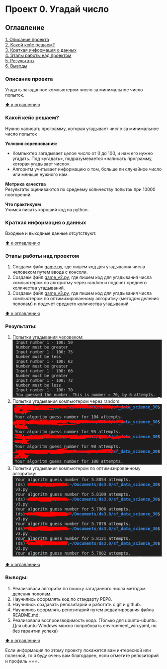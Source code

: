 # Проект 0. Угадай число

## Оглавление  
[1. Описание проекта](#Описание-проекта)  
[2. Какой кейс решаем?](#Какой-кейс-решаем)  
[3. Краткая информация о данных](#Краткая-информация-о-данных)  
[4. Этапы работы над проектом](#Этапы-работы-над-проектом)  
[5. Результаты](#Результаты)  
[6. Выводы](#Выводы)  

### Описание проекта  
Угадать загаданное компьютером число за минимальное число попыток.

[:arrow_up: к оглавлению](#Оглавление)


### Какой кейс решаем?  
Нужно написать программу, которая угадывает число за минимальное число попыток

**Условия соревнования:**  
- Компьютер загадывает целое число от 0 до 100, и нам его нужно угадать. Под «угадать», подразумевается «написать программу, которая угадывает число».
- Алгоритм учитывает информацию о том, больше ли случайное число или меньше нужного нам.

**Метрика качества**  
Результаты оцениваются по среднему количеству попыток при 10000 повторений.

**Что практикуем**  
Учимся писать хороший код на python.


### Краткая информация о данных  
Входные и выходные данные отсутствуют.

[:arrow_up: к оглавлению](#Оглавление)


### Этапы работы над проектом  
1. Создаем файл [game.py](game.py), где пишем код для угадывания числа человеком путем ввода с консоли.
2. Создаем файл [game_v2.py](game_v2.py), где пишем код для угадывания числа компьютером по алгоритму через random и подсчет среднего количества угадываний.
3. Создаем файл [game_v3.py](game_v3.py), где пишем код для угадывания числа компьютером по оптимизированному алгоритму (методом деления пополам) и подсчет среднего количества угадываний.

[:arrow_up: к оглавлению](#Оглавление)


### Результаты:  
1. Попытки угадывания человеком:  
    ![screenshot_1.png](screenshot_1.png)
2. Попытки угадывания компьютером через random:  
    ![screenshot_2.png](screenshot_2.png)
3. Попытки угадывания компьютером по оптимизированному алгоритму:  
    ![screenshot_3.png](screenshot_3.png)

[:arrow_up: к оглавлению](#Оглавление)

### Выводы:  
1. Реализовали алгоритм по поиску загаданного числа методом деления пополам. 
2. Научились оформлять код по стандарту PEP8.
3. Научились создавать репозитарий и работать с git и github.
4. Научились оформлять репозитарий путем редактирования файла README.md.
5. Реализовали воспроизводимость кода. (Только для ubuntu-ubuntu. Для ubuntu-Windows можно попробовать environment_win.yaml, но без гарантии успеха)

[:arrow_up: к оглавлению](#Оглавление)

Если информация по этому проекту покажется вам интересной или полезной, то я буду очень вам благодарен, если отметите репозиторий и профиль ⭐️⭐️⭐️.